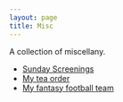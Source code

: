 ```yaml
---
layout: page
title: Misc
---
```


A collection of miscellany.

* [Sunday Screenings](/sunday-screenings)
* [My tea order](/tea)
* [My fantasy football team](https://fantasy.premierleague.com/a/team/1760220/event/29)